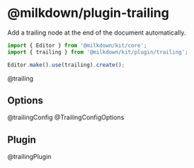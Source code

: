 # @milkdown/plugin-trailing

Add a trailing node at the end of the document automatically.

```typescript
import { Editor } from '@milkdown/kit/core';
import { trailing } from '@milkdown/kit/plugin/trailing';

Editor.make().use(trailing).create();
```

@trailing

## Options

@trailingConfig
@TrailingConfigOptions

## Plugin

@trailingPlugin
